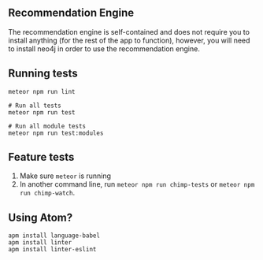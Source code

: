 
## Recommendation Engine

The recommendation engine is self-contained and does not require you to install
anything (for the rest of the app to function), however, you will need to install
neo4j in order to use the recommendation engine.

## Running tests

```
meteor npm run lint

# Run all tests
meteor npm run test

# Run all module tests
meteor npm run test:modules

```

## Feature tests

1. Make sure `meteor` is running
2. In another command line, run `meteor npm run chimp-tests` or `meteor npm run chimp-watch`.

## Using Atom?

```
apm install language-babel
apm install linter
apm install linter-eslint
```
